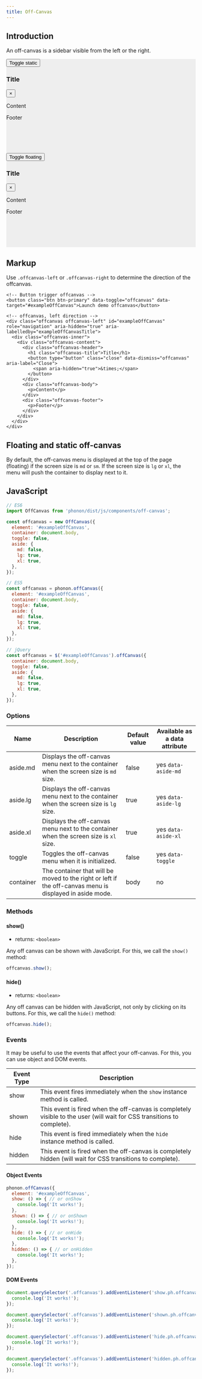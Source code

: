 ```yaml
---
title: Off-Canvas
---
```


## Introduction

An off-canvas is a sidebar visible from the left or the right.

<div class="mb-3" id="defaultOffCanvasContainer" style="width:100%;height:250px;background:#eee;position:relative;overflow:hidden">
  <div class="p-2">
    <button class="btn btn-primary float-right" data-toggle="offcanvas" data-target="#exampleOffCanvas">Toggle static</button>
  </div>
  <div class="offcanvas offcanvas-left" style="position:static" id="exampleOffCanvas" role="navigation" aria-hidden="true" aria-labelledby="exampleOffCanvasTitle">
    <div class="offcanvas-inner">
      <div class="offcanvas-content">
        <div class="offcanvas-header">
          <h3 class="offcanvas-title">Title</h3>
          <button type="button" class="close" data-dismiss="offcanvas" aria-label="Close">
            <span aria-hidden="true">&times;</span>
          </button>
        </div>
        <div class="offcanvas-body">
          <p>Content</p>
        </div>
        <div class="offcanvas-footer">
          <p>Footer</p>
        </div>
      </div>
    </div>
  </div>
</div>

<div id="disableAside" style="width:100%;height:250px;background:#eee;position:relative;overflow:hidden">
  <div class="p-2">
    <button class="btn btn-primary float-right" data-target="#exampleOffCanvas2">Toggle floating</button>
  </div>
  <div class="offcanvas offcanvas-left" style="position:absolute" id="exampleOffCanvas2" role="navigation" aria-hidden="true" aria-labelledby="exampleOffCanvas2Title" data-aside-lg="false" data-aside-xl="false">
    <div class="offcanvas-inner">
      <div class="offcanvas-content">
        <div class="offcanvas-header">
          <h3 class="offcanvas-title">Title</h3>
          <button type="button" class="close" data-dismiss="offcanvas" aria-label="Close">
            <span aria-hidden="true">&times;</span>
          </button>
        </div>
        <div class="offcanvas-body">
          <p>Content</p>
        </div>
        <div class="offcanvas-footer">
          <p>Footer</p>
        </div>
      </div>
    </div>
  </div>
</div>

<script>
window.addEventListener('load', function () {
  document.querySelector('[data-target="#exampleOffCanvas2"]').addEventListener('click', function () {
    var container = document.querySelector('#disableAside');
    var offcanvas = phonon.offCanvas({ element: '#exampleOffCanvas2', container: container });
    offcanvas.options.container = container;
    offcanvas.toggle();

    var backdrop = document.querySelector('.offcanvas-backdrop');
    if (backdrop) {
      backdrop.style.position = 'absolute';
      backdrop.style.zIndex = '1';
    }
  });
});
</script>

## Markup

Use `.offcanvas-left` or `.offcanvas-right` to determine the direction of the offcanvas.

```html!
<!-- Button trigger offcanvas -->
<button class="btn btn-primary" data-toggle="offcanvas" data-target="#exampleOffCanvas">Launch demo offcanvas</button>

<!-- offcanvas, left direction -->
<div class="offcanvas offcanvas-left" id="exampleOffCanvas" role="navigation" aria-hidden="true" aria-labelledby="exampleOffCanvasTitle">
  <div class="offcanvas-inner">
    <div class="offcanvas-content">
      <div class="offcanvas-header">
        <h1 class="offcanvas-title">Title</h1>
        <button type="button" class="close" data-dismiss="offcanvas" aria-label="Close">
          <span aria-hidden="true">&times;</span>
        </button>
      </div>
      <div class="offcanvas-body">
        <p>Content</p>
      </div>
      <div class="offcanvas-footer">
        <p>Footer</p>
      </div>
    </div>
  </div>
</div>
```

## Floating and static off-canvas

By default, the off-canvas menu is displayed at the top of the page (floating) if the screen size is `md` or `sm`.
If the screen size is `lg` or `xl`, the menu will push the container to display next to it.


## JavaScript

```js
// ES6
import OffCanvas from 'phonon/dist/js/components/off-canvas';

const offcanvas = new OffCanvas({
  element: '#exampleOffCanvas',
  container: document.body,
  toggle: false,
  aside: {
    md: false,
    lg: true,
    xl: true,
  },
});

// ES5
const offcanvas = phonon.offCanvas({
  element: '#exampleOffCanvas',
  container: document.body,
  toggle: false,
  aside: {
    md: false,
    lg: true,
    xl: true,
  },
});

// jQuery
const offcanvas = $('#exampleOffCanvas').offCanvas({
  container: document.body,
  toggle: false,
  aside: {
    md: false,
    lg: true,
    xl: true,
  },
});
```

### Options

|     Name     |     Description      |     Default value      |     Available as a data attribute      |
|----------------|----------------------|-------------------------|-------------------------------------|
|    aside.md      |  Displays the off-canvas menu next to the container when the screen size is `md` size. | false | yes `data-aside-md` |
|    aside.lg      |  Displays the off-canvas menu next to the container when the screen size is `lg` size. | true | yes `data-aside-lg` |
|    aside.xl      |  Displays the off-canvas menu next to the container when the screen size is `xl` size. | true | yes `data-aside-xl` |
|    toggle      |  Toggles the off-canvas menu when it is initialized. | false | yes `data-toggle` |
|    container      |  The container that will be moved to the right or left if the off-canvas menu is displayed in aside mode. | body | no |


### Methods

#### show()

* returns: `<boolean>`

Any off canvas can be shown with JavaScript. For this, we call the `show()` method:

```js
offcanvas.show();
```


#### hide()

* returns: `<boolean>`

Any off canvas can be hidden with JavaScript, not only by clicking on its buttons. For this, we call the `hide()` method:

```js
offcanvas.hide();
```


### Events

It may be useful to use the events that affect your off-canvas.
For this, you can use object and DOM events.


|     Event Type     |     Description      |
|--------------------|----------------------|
|  show    |   This event fires immediately when the `show` instance method is called.   |
|  shown   |  This event is fired when the off-canvas is completely visible to the user (will wait for CSS transitions to complete).    |
|  hide    |    This event is fired immediately when the `hide` instance method is called.   |
|  hidden  |   This event is fired when the off-canvas is completely hidden (will wait for CSS transitions to complete).    |



#### Object Events

```js
phonon.offCanvas({
  element: '#exampleOffCanvas',
  show: () => { // or onShow
    console.log('It works!');
  },
  shown: () => { // or onShown
    console.log('It works!');
  },
  hide: () => { // or onHide
    console.log('It works!');
  },
  hidden: () => { // or onHidden
    console.log('It works!');
  },
});
```

#### DOM Events

```js
document.querySelector('.offcanvas').addEventListener('show.ph.offcanvas', () => {
  console.log('It works!');
});

document.querySelector('.offcanvas').addEventListener('shown.ph.offcanvas', () => {
  console.log('It works!');
});

document.querySelector('.offcanvas').addEventListener('hide.ph.offcanvas', () => {
  console.log('It works!');
});

document.querySelector('.offcanvas').addEventListener('hidden.ph.offcanvas', () => {
  console.log('It works!');
});
```
